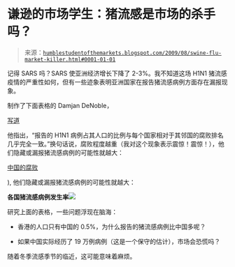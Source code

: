 <!--yml

分类：未分类

日期：2024-05-18 00:49:06

-->

# 谦逊的市场学生：猪流感是市场的杀手吗？

> 来源：[`humblestudentofthemarkets.blogspot.com/2009/08/swine-flu-market-killer.html#0001-01-01`](https://humblestudentofthemarkets.blogspot.com/2009/08/swine-flu-market-killer.html#0001-01-01)

记得 SARS 吗？SARS 使亚洲经济增长下降了 2-3%。我不知道这场 H1N1 猪流感疫情的严重性如何，但有一些迹象表明亚洲国家在报告猪流感病例方面存在漏报现象。

制作了下面表格的 Damjan DeNoble，

[写道](http://www.asiahealthcareblog.com/2009/07/18/dont-panic-but-asia-is-in-for-a-big-swine-flu-year/)

他指出，“报告的 H1N1 病例占其人口的比例与每个国家相对于其邻国的腐败排名几乎完全一致。”换句话说，腐败程度越重（我对这个现象表示震惊！震惊！），他们隐藏或漏报猪流感病例的可能性就越大：

[中国的腐败](http://www.atimes.com/atimes/China/KG26Ad01.html)

), 他们隐藏或漏报猪流感病例的可能性就越大：

**各国猪流感病例发生率**![](https://blogger.googleusercontent.com/img/b/R29vZ2xl/AVvXsEhBg15eunPVZTaavmQ3bhx1I4xKH06iKCULGR-9EVDDqlsaS3xEoCsrxE9WFzQ2ChDnSuXUkTDIIYd5IMT1O4kHw1Sl2btcgCVZP_ymbcenZm9SdC8C1AQ7Jle1FFBggRnFTtM_oBgPOFF5/s1600-h/H1N1.JPG)

研究上面的表格，一些问题浮现在脑海：

+   香港的人口只有中国的 0.5%，为什么报告的猪流感病例比中国多呢？

+   如果中国实际经历了 19 万例病例（这是一个保守的估计），市场会恐慌吗？

随着冬季流感季节的临近，这可能意味着麻烦。
